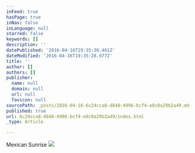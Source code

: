 ```yaml
---
inFeed: true
hasPage: true
inNav: false
inLanguage: null
starred: false
keywords: []
description: ''
datePublished: '2016-04-16T19:35:36.461Z'
dateModified: '2016-04-16T19:35:28.977Z'
title: ''
author: []
authors: []
publisher:
  name: null
  domain: null
  url: null
  favicon: null
sourcePath: _posts/2016-04-16-6c24cca8-d848-4996-bcf4-e8c0a29b2a49.md
published: true
url: 6c24cca8-d848-4996-bcf4-e8c0a29b2a49/index.html
_type: Article

---
```

Mexican Sunrise
![](https://the-grid-user-content.s3-us-west-2.amazonaws.com/9cedc9c3-3a2c-4fab-919c-6d3f54faae1a.jpg)
